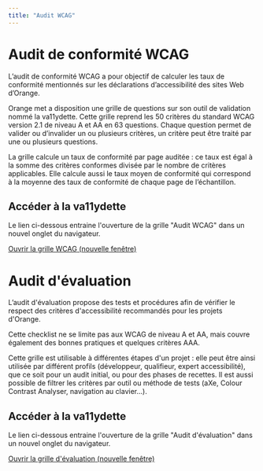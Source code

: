 ```yaml
---
title: "Audit WCAG"
---
```


# Audit de conformité WCAG 

L’audit de conformité WCAG a pour objectif de calculer les taux de conformité mentionnés sur les déclarations d’accessibilité des sites Web d’Orange.

Orange met a disposition une grille de questions sur son outil de validation nommé la va11ydette. Cette grille reprend les 50 critères du standard WCAG version 2.1 de niveau A et AA en 63 questions. Chaque question permet de valider ou d’invalider un ou plusieurs critères, un critère peut être traité par une ou plusieurs questions. 

La grille calcule un taux de conformité par page auditée : ce taux est égal à la somme des critères conformes divisée par le nombre de critères applicables. Elle calcule aussi le taux moyen de conformité qui correspond à la moyenne des taux de conformité de chaque page de l’échantillon.

## Accéder à la va11ydette

Le lien ci-dessous entraine l'ouverture de la grille "Audit WCAG" dans un nouvel onglet du navigateur.  

<a href="../la-va11ydette/?list=wcag-web&lang=fr" target="_blank" rel="noopener noreferrer" class="btn btn-secondary" title="Ouvrir la grille WCAG (nouvelle fenêtre)">Ouvrir la grille WCAG<span class="sr-only"> (nouvelle fenêtre)</span></a>
	
# Audit d'évaluation

L’audit d'évaluation propose des tests et procédures afin de vérifier le respect des critères d'accessibilité recommandés pour les projets d'Orange. 

Cette checklist ne se limite pas aux WCAG de niveau A et AA, mais couvre également des bonnes pratiques et quelques critères AAA.

Cette grille est utilisable à différentes étapes d'un projet : elle peut être ainsi utilisée par différent profils (développeur, qualifieur, expert accessibilité), que ce soit pour un audit initial, ou pour des phases de recettes. Il est aussi possible de filtrer les critères par outil ou méthode de tests (aXe, Colour Contrast Analyser, navigation au clavier...).

## Accéder à la va11ydette

Le lien ci-dessous entraine l'ouverture de la grille "Audit d'évaluation"  dans un nouvel onglet du navigateur.  

<a href="../la-va11ydette/?list=audit-web&lang=fr" target="_blank" rel="noopener noreferrer" class="btn btn-secondary" title="Ouvrir la grille d'évaluation (nouvelle fenêtre)">Ouvrir la grille d'évaluation<span class="sr-only"> (nouvelle fenêtre)</span></a>



